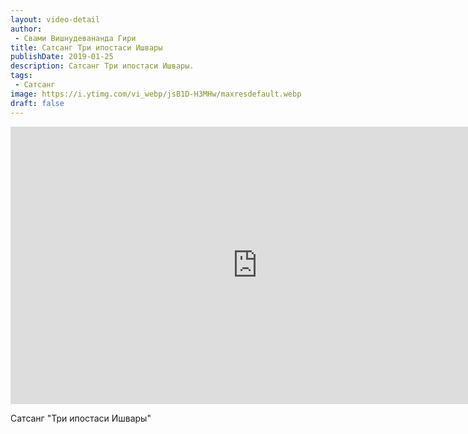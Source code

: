 ```yaml
---
layout: video-detail
author:
 - Свами Вишнудевананда Гири
title: Сатсанг Три ипостаси Ишвары
publishDate: 2019-01-25
description: Сатсанг Три ипостаси Ишвары. 
tags: 
 - Сатсанг
image: https://i.ytimg.com/vi_webp/jsB1D-H3MHw/maxresdefault.webp
draft: false
---
```


<iframe width="790" height="444" src="https://www.youtube.com/embed/jsB1D-H3MHw" frameborder="0" allowfullscreen=""></iframe> 

  Сатсанг "Три ипостаси Ишвары"

  

 
